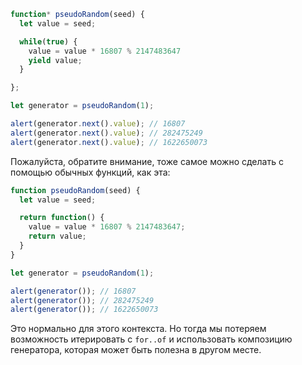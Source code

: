```js run demo
function* pseudoRandom(seed) {
  let value = seed;

  while(true) {
    value = value * 16807 % 2147483647
    yield value;
  }

};

let generator = pseudoRandom(1);

alert(generator.next().value); // 16807
alert(generator.next().value); // 282475249
alert(generator.next().value); // 1622650073
```

Пожалуйста, обратите внимание, тоже самое можно сделать с помощью обычных функций, как эта:

```js run
function pseudoRandom(seed) {
  let value = seed;

  return function() {
    value = value * 16807 % 2147483647;
    return value;
  }
}

let generator = pseudoRandom(1);

alert(generator()); // 16807
alert(generator()); // 282475249
alert(generator()); // 1622650073
```

Это нормально для этого контекста. Но тогда мы потеряем возможность итерировать с `for..of` и использовать композицию генератора, которая может быть полезна в другом месте.
